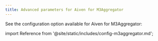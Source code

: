```yaml
---
title: Advanced parameters for Aiven for M3Aggregator
---
```


See the configuration option available for
Aiven for M3Aggregator:

import Reference from '@site/static/includes/config-m3aggregator.md';

<Reference />
